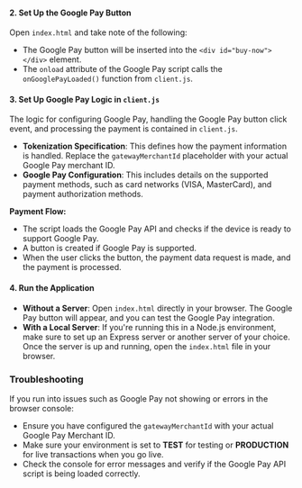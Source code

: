 #### 2. Set Up the Google Pay Button

Open `index.html` and take note of the following:

- The Google Pay button will be inserted into the `<div id="buy-now"></div>` element.
- The `onload` attribute of the Google Pay script calls the `onGooglePayLoaded()` function from `client.js`.

#### 3. Set Up Google Pay Logic in `client.js`

The logic for configuring Google Pay, handling the Google Pay button click event, and processing the payment is contained in `client.js`.

- **Tokenization Specification**: This defines how the payment information is handled. Replace the `gatewayMerchantId` placeholder with your actual Google Pay merchant ID.
- **Google Pay Configuration**: This includes details on the supported payment methods, such as card networks (VISA, MasterCard), and payment authorization methods.

**Payment Flow:**

- The script loads the Google Pay API and checks if the device is ready to support Google Pay.
- A button is created if Google Pay is supported.
- When the user clicks the button, the payment data request is made, and the payment is processed.

#### 4. Run the Application

- **Without a Server**: Open `index.html` directly in your browser. The Google Pay button will appear, and you can test the Google Pay integration.
- **With a Local Server**: If you're running this in a Node.js environment, make sure to set up an Express server or another server of your choice. Once the server is up and running, open the `index.html` file in your browser.

### Troubleshooting

If you run into issues such as Google Pay not showing or errors in the browser console:

- Ensure you have configured the `gatewayMerchantId` with your actual Google Pay Merchant ID.
- Make sure your environment is set to **TEST** for testing or **PRODUCTION** for live transactions when you go live.
- Check the console for error messages and verify if the Google Pay API script is being loaded correctly.

